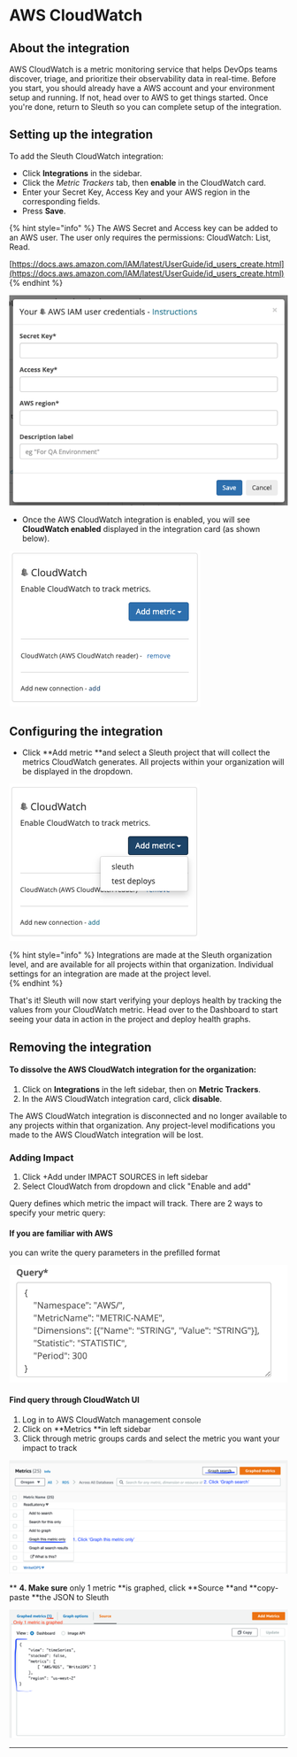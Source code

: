 # AWS CloudWatch

## About the integration

AWS CloudWatch is a metric monitoring service that helps DevOps teams discover, triage, and prioritize their observability data in real-time. Before you start, you should already have a AWS account and your environment setup and running. If not, head over to AWS to get things started. Once you're done, return to Sleuth so you can complete setup of the integration. 

## Setting up the integration

To add the Sleuth CloudWatch integration:

* Click **Integrations** in the sidebar.
* Click the _Metric Trackers_ tab, then **enable** in the CloudWatch card.
* Enter your Secret Key, Access Key and your AWS region in the corresponding fields. 
* Press **Save**. 

{% hint style="info" %}
The AWS Secret and Access key can be added to an AWS user. The user only requires the permissions: CloudWatch: List, Read.

[https://docs.aws.amazon.com/IAM/latest/UserGuide/id_users_create.html](https://docs.aws.amazon.com/IAM/latest/UserGuide/id_users_create.html)
{% endhint %}

![](../../../.gitbook/assets/integrations-sleuth-2021-02-23-17-27-02.png)

* Once the AWS CloudWatch integration is enabled, you will see **CloudWatch enabled** displayed in the integration card (as shown below). 

![](../../../.gitbook/assets/integrations-sleuth-2021-02-23-17-28-14.png)

## Configuring the integration

* Click **Add metric **and select a Sleuth project that will collect the metrics CloudWatch generates. All projects within your organization will be displayed in the dropdown. 

![](../../../.gitbook/assets/integrations-sleuth-2021-02-23-17-29-35.png)

{% hint style="info" %}
Integrations are made at the Sleuth organization level, and are available for all projects within that organization. Individual settings for an integration are made at the project level.  
{% endhint %}

That's it! Sleuth will now start verifying your deploys health by tracking the values from your CloudWatch metric. Head over to the Dashboard to start seeing your data in action in the project and deploy health graphs.

## Removing the integration

#### To dissolve the AWS **CloudWatch** integration for the organization: 

1. Click on **Integrations** in the left sidebar, then on **Metric Trackers**. 
2. In the AWS CloudWatch integration card, click **disable**.

The AWS CloudWatch integration is disconnected and no longer available to any projects within that organization. Any project-level modifications you made to the AWS CloudWatch integration will be lost.



### Adding Impact

1. Click +Add under IMPACT SOURCES in left sidebar
2. Select CloudWatch from dropdown and click "Enable and add"

Query defines which metric the impact will track. There are 2 ways to specify your metric query:

#### **If you are familiar with AWS**

you can write the query parameters in the prefilled format

![](../../../.gitbook/assets/screenshot-2021-08-10-at-16.51.33.png)

#### **Find query through CloudWatch UI**

1. Log in to AWS CloudWatch management console
2. Click on **Metrics **in left sidebar
3. Click through metric groups cards and select the metric you want your impact to track

![](<../../../.gitbook/assets/image (5).png>)

**   **4. Make sure** only 1 metric **is graphed, click **Source **and **copy-paste **the JSON to Sleuth

![](../../../.gitbook/assets/image.png)



****
